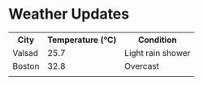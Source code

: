 # Weather Updates

<!-- WEATHER-UPDATE-START -->
<table><tr><th>City</th><th>Temperature (°C)</th><th>Condition</th></tr><tr><td>Valsad</td><td>25.7</td><td>Light rain shower</td></tr><tr><td>Boston</td><td>32.8</td><td>Overcast</td></tr><tr><td></td><td></td><td></td></tr></table>
<!-- WEATHER-UPDATE-END -->
